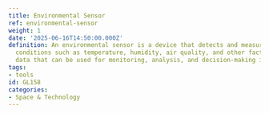 ```yaml
---
title: Environmental Sensor
ref: environmental-sensor
weight: 1
date: '2025-06-16T14:50:00.000Z'
definition: An environmental sensor is a device that detects and measures environmental
  conditions such as temperature, humidity, air quality, and other factors, providing
  data that can be used for monitoring, analysis, and decision-making in various applications.
tags:
- tools
id: GL158
categories:
- Space & Technology
---
```


